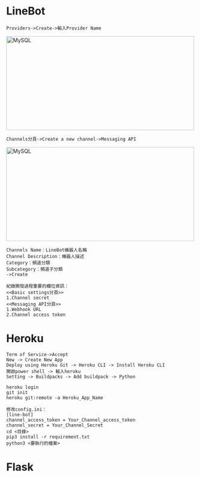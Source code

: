 <h1>LineBot</h1>

    Providers->Create->輸入Provider Name
<img src="https://user-images.githubusercontent.com/97188330/159474601-ee157718-1622-4d26-b147-000cf4685c68.png" width="500" height="250" alt="MySQL"/><br/>
    
    Channels分頁->Create a new channel->Messaging API
<img src="https://user-images.githubusercontent.com/97188330/159476935-8fbbc7b2-e97f-42d7-8b16-d80b8d2b9952.png" width="500" height="250" alt="MySQL"/><br/>

    Channels Name：LineBot機器人名稱
    Channel Description：機器人描述
    Category：頻道分類
    Subcategory：頻道子分類
    ->Create
    
    紀錄開發過程重要的欄位資訊：
    <<Basic settings分頁>>
    1.Channel secret
    <<Messaging API分頁>>
    1.Webhook URL
    2.Channel access token

<h1>Heroku</h1>

    Term of Service->Accept
    New -> Create New App
    Deploy using Heroku Git -> Heroku CLI -> Install Heroku CLI
    開啟power shell -> 輸入heroku
    Setting -> Buildpacks -> Add buildpack -> Python
    
    heroku login
    git init
    heroku git:remote -a Heroku_App_Name
    
    修改config.ini：
    [line-bot]
    channel_access_token = Your_Channel_access_token
    channel_secret = Your_Channel_Secret
    cd <目錄>
    pip3 install -r requirement.txt
    python3 <要執行的檔案>
    
<h1>Flask</h1>
